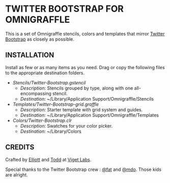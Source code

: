 TWITTER BOOTSTRAP FOR OMNIGRAFFLE
========================================

This is a set of Omnigraffle stencils, colors and templates that mirror [Twitter Bootstrap](http://github.com/twitter/bootstrap) as closely as possible. 


INSTALLATION
------------

Install as few or as many items as you need. Drag or copy the following files to the appropriate destination folders. 

* *Stencils/Twitter-Bootstrap.gstencil*
  * _Description:_ Stencils grouped by type, along with one all-encompassing stencil.
  * _Destination:_ ~/Library/Application Support/Omnigraffle/Stencils
* *Templates/Twitter-Bootstrap-grid.graffle*
  * _Description:_ Starter template with grid system and guides.
  * _Destination:_ ~/Library/Application Support/Omnigraffle/Templates
* *Colors/Twitter-Bootstrap.clr*
  * _Description:_ Swatches for your color picker.
  * _Destination:_ ~/Library/Colors


CREDITS
-------

Crafted by [Elliott](http://twitter.com/elliottmunoz) and [Todd](http://twitter.com/toddmoy) at [Viget Labs](http://viget.com).

Special thanks to the Twitter Bootstrap crew : [@fat](http://twitter.com/fat) and [@mdo](http://twitter.com/mdo). Those kids are alright.

